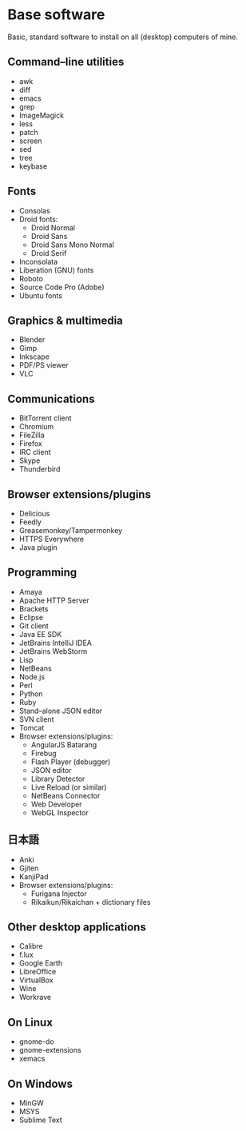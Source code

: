 
Base software
=============

Basic, standard software to install on all (desktop) computers of mine.

Command–line utilities
----------------------

* awk
* diff
* emacs
* grep
* ImageMagick
* less
* patch
* screen
* sed
* tree
* keybase

Fonts
-----

* Consolas
* Droid fonts:
  * Droid Normal
  * Droid Sans
  * Droid Sans Mono Normal
  * Droid Serif
* Inconsolata
* Liberation (GNU) fonts
* Roboto
* Source Code Pro (Adobe)
* Ubuntu fonts

Graphics & multimedia
---------------------

* Blender
* Gimp
* Inkscape
* PDF/PS viewer
* VLC

Communications
--------------

* BitTorrent client
* Chromium
* FileZilla
* Firefox
* IRC client
* Skype
* Thunderbird

Browser extensions/plugins
--------------------------

* Delicious
* Feedly
* Greasemonkey/Tampermonkey
* HTTPS Everywhere
* Java plugin

Programming
-----------

* Amaya
* Apache HTTP Server
* Brackets
* Eclipse
* Git client
* Java EE SDK
* JetBrains IntelliJ IDEA
* JetBrains WebStorm
* Lisp
* NetBeans
* Node.js
* Perl
* Python
* Ruby
* Stand–alone JSON editor
* SVN client
* Tomcat
* Browser extensions/plugins:
  * AngularJS Batarang
  * Firebug
  * Flash Player (debugger)
  * JSON editor
  * Library Detector
  * Live Reload (or similar)
  * NetBeans Connector
  * Web Developer
  * WebGL Inspector

日本語
---

* Anki
* Gjiten
* KanjiPad
* Browser extensions/plugins:
  * Furigana Injector
  * Rikaikun/Rikaichan + dictionary files

Other desktop applications
--------------------------

* Calibre
* f.lux
* Google Earth
* LibreOffice
* VirtualBox
* Wine
* Workrave

On Linux
--------

* gnome-do
* gnome-extensions
* xemacs

On Windows
----------

* MinGW
* MSYS
* Sublime Text

